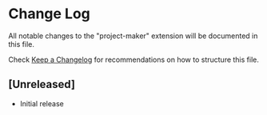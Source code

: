 # Change Log

All notable changes to the "project-maker" extension will be documented in this file.

Check [Keep a Changelog](http://keepachangelog.com/) for recommendations on how to structure this file.

## [Unreleased]

- Initial release